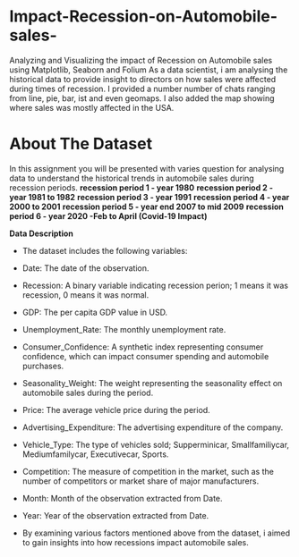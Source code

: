 # Impact-Recession-on-Automobile-sales-
Analyzing and Visualizing the impact of Recession on Automobile sales using Matplotlib, Seaborn and Folium
As a data scientist, i am analysing the historical data to provide insight to directors on how sales were affected during times of recession. I provided a number number of chats ranging from line, pie, bar, ist and even geomaps. I also added the map showing where sales was mostly affected in the USA. 
# **About The Dataset**
In this assignment you will be presented with varies question for analysing data to understand the historical trends in automobile sales during recession periods.
__recession period 1 - year 1980__
__recession period 2 - year 1981 to 1982__
__recession period 3 - year 1991__
__recession period 4 - year 2000 to 2001__
__recession period 5 - year end 2007 to mid 2009__
__recession period 6 - year 2020 -Feb to April (Covid-19 Impact)__

**Data Description**
* The dataset includes the following variables:

* Date: The date of the observation.
* Recession: A binary variable indicating recession perion; 1 means it was recession, 0 means it was normal.
* GDP: The per capita GDP value in USD.
* Unemployment_Rate: The monthly unemployment rate.
* Consumer_Confidence: A synthetic index representing consumer confidence, which can impact consumer spending and automobile purchases.
* Seasonality_Weight: The weight representing the seasonality effect on automobile sales during the period.
* Price: The average vehicle price during the period.
* Advertising_Expenditure: The advertising expenditure of the company.
* Vehicle_Type: The type of vehicles sold; Supperminicar, Smallfamiliycar, Mediumfamilycar, Executivecar, Sports.
* Competition: The measure of competition in the market, such as the number of competitors or market share of major manufacturers.
* Month: Month of the observation extracted from Date.
* Year: Year of the observation extracted from Date.
* By examining various factors mentioned above from the dataset, i aimed to gain insights into how recessions impact automobile sales.


